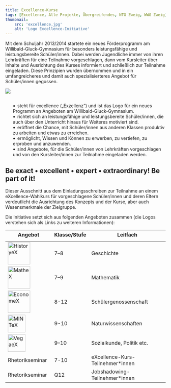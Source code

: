 ```yaml
---
title: Excellence-Kurse
tags: [Excellence, Alle Projekte, Übergreifendes, NTG Zweig, WWG Zweig]
thumbnail: 
    src: 'excellence.jpg'
    alt: 'Logo Excellence-Initiative' 
---
```


Mit dem Schuljahr 2013/2014 startete ein neues Förderprogramm am
Willibald-Gluck-Gymnasium für besonders leistungsfähige und
leistungsbereite Schüler/innen. Dabei werden Jugendliche immer von
ihren Lehrkräften für eine Teilnahme vorgeschlagen, dann vom
Kursleiter über Inhalte und Ausrichtung des Kurses informiert und
schließlich zur Teilnahme eingeladen. Diese Prinzipien wurden
übernommen und in ein umfangreicheres und damit auch
spezialisierteres Angebot für Schüler/innen gegossen.

<img src = "/images/excellence.jpg">

<ul class="exliste" style="list-style-position: inside;
list-style-image: url(/images/exlist_klein.jpg); position: relative; padding-top:15px;">
    <li>
        steht für excellence („Exzellenz“) und ist das Logo für ein neues
        Programm an Angeboten am Willibald-Gluck-Gymnasium.
    </li>
    <li>
        richtet sich an leistungsfähige und leistungsbereite Schüler/innen,
        die auch über den Unterricht hinaus für Weiteres motiviert sind.
    </li>
    <li>
        eröffnet die Chance, mit Schüler/innen aus anderen Klassen produktiv
        zu arbeiten und etwas zu erreichen.
    </li>
    <li>
        ermöglicht, Wissen und Können zu erwerben, zu vertiefen, zu
        erproben und anzuwenden.
    </li>
    <li>
        sind Angebote, für die Schüler/innen von Lehrkräften vorgeschlagen und
        von den Kursleiter/innen zur Teilnahme eingeladen werden.
    </li>
</ul>

## Be exact • excellent • expert • extraordinary! Be part of it!

Dieser Ausschnitt aus dem Einladungsschreiben zur Teilnahme an
einem eXcellence-Wahlkurs für vorgeschlagene Schüler/innen und
deren Eltern verdeutlicht die Ausrichtung des Konzepts und der
Kurse, aber auch Wesensmerkmale der Zielgruppe.

Die Initiative setzt sich aus folgenden Angeboten zusammen (die
Logos verstehen sich als Links zu weiteren Informationen):

<table style="margin-top:15px; margin-bottom:15px">
    <thead>
        <tr>
            <th style="padding-bottom:10px;"> Angebot </th>
            <th style="padding-bottom:10px;"> Klasse/Stufe </th>
            <th style="padding-bottom:10px;"> Leitfach </th>
        </tr>
    </thead>
    <tbody>
        <tr>
            <td><a href="/excellence/historyex"><img src="/images/historyex_nav.gif" alt="HistoryeX" width="70" /></a></td>
            <td>7–8</td>
            <td>Geschichte</td>
        </tr>
        <tr>
            <td><a href="/excellence/mathex"><img src="/images/mathex_nav.gif" alt="MatheX" width="70" /></a></td>
            <td>7–9</td>
            <td>Mathematik</td>
        </tr>
        <tr>
            <td><a href="/excellence/economex"><img src="/images/economex_nav.gif" alt="EconomeX" width="70" /></a></td>
            <td>8-12</td>
            <td>Schülergenossenschaft</td>
        </tr>
        <tr>
            <td><a href="/excellence/mintex"><img src="/images/mintex_nav.gif" alt="MINTeX" width="55" /></a></td>
            <td>9-10</td>
            <td>Naturwissenschaften</td>
        </tr>
        <tr>
            <td><a href="/excellence/vega"><img src="/images/vegaex_nav.gif" alt="VegaeX" width="55" /></a></td>
            <td>9–10</td>
            <td>Sozialkunde, Politik etc.</td>
        </tr>
        <tr>
            <td style="padding-right:15px">Rhetorikseminar</td>
            <td>7-10</td>
            <td>eXcellence-Kurs-Teilnehmer*innen</td>
        </tr>
        <tr>
            <td style="padding-right:15px">Rhetorikseminar</td>
            <td>Q12</td>
            <td>Jobshadowing-Teilnehmer*innen</td>
        </tr>
    </tbody>
</table>